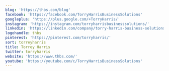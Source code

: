 ```yaml
---
blog: 'https://thbs.com/blog'
facebook: 'https://facebook.com/TorryHarrisBusinessSolutions'
googleplus: 'https://plus.google.com/+TorryHarris/'
instagram: 'https://instagram.com/torryharrisbusinesssolutions/'
linkedin: 'https://linkedin.com/company/torry-harris-business-solutions'
logohandle: thbs
pinterest: 'https://pinterest.com/torryharris/'
sort: torreyharris
title: Torrey Harris
twitter: torryharris
website: 'https://www.thbs.com/'
youtube: 'https://youtube.com/c/TorryHarrisBusinessSolutions'
---
```

